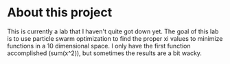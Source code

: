 # About this project
This is currently a lab that I haven't quite got down yet. The goal of this lab is to use particle swarm optimization to find the proper xi values to minimize functions in a 10 dimensional space. I only have the first function accomplished (sum(x^2)), but sometimes the results are a bit wacky.

